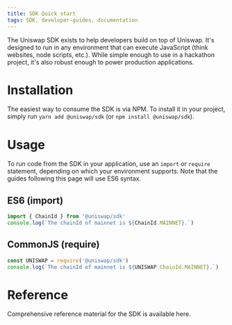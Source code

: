 ```yaml
---
title: SDK Quick start
tags: SDK, developer-guides, documentation
---
```


The Uniswap SDK exists to help developers build on top of Uniswap. It's designed to run in any environment that can execute JavaScript (think websites, node scripts, etc.). While simple enough to use in a hackathon project, it's also robust enough to power production applications.

# Installation

The easiest way to consume the SDK is via NPM. To install it in your project, simply run `yarn add @uniswap/sdk` (or `npm install @uniswap/sdk`).

# Usage

To run code from the SDK in your application, use an `import` or `require` statement, depending on which your environment supports. Note that the guides following this page will use ES6 syntax.

## ES6 (import)

```typescript
import { ChainId } from '@uniswap/sdk'
console.log(`The chainId of mainnet is ${ChainId.MAINNET}.`)
```

## CommonJS (require)

```typescript
const UNISWAP = require('@uniswap/sdk')
console.log(`The chainId of mainnet is ${UNISWAP.ChainId.MAINNET}.`)
```

# Reference

Comprehensive reference material for the SDK is available <Link to='/docs/v2/SDK'>here</Link>.
